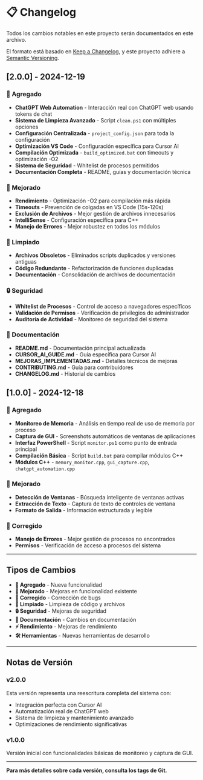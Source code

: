 # 📋 Changelog

Todos los cambios notables en este proyecto serán documentados en este archivo.

El formato está basado en [Keep a Changelog](https://keepachangelog.com/en/1.0.0/),
y este proyecto adhiere a [Semantic Versioning](https://semver.org/spec/v2.0.0.html).

## [2.0.0] - 2024-12-19

### 🚀 Agregado
- **ChatGPT Web Automation** - Interacción real con ChatGPT web usando tokens de chat
- **Sistema de Limpieza Avanzado** - Script `clean.ps1` con múltiples opciones
- **Configuración Centralizada** - `project_config.json` para toda la configuración
- **Optimización VS Code** - Configuración específica para Cursor AI
- **Compilación Optimizada** - `build_optimized.bat` con timeouts y optimización -O2
- **Sistema de Seguridad** - Whitelist de procesos permitidos
- **Documentación Completa** - README, guías y documentación técnica

### 🔧 Mejorado
- **Rendimiento** - Optimización -O2 para compilación más rápida
- **Timeouts** - Prevención de colgadas en VS Code (15s-120s)
- **Exclusión de Archivos** - Mejor gestión de archivos innecesarios
- **IntelliSense** - Configuración específica para C++
- **Manejo de Errores** - Mejor robustez en todos los módulos

### 🧹 Limpiado
- **Archivos Obsoletos** - Eliminados scripts duplicados y versiones antiguas
- **Código Redundante** - Refactorización de funciones duplicadas
- **Documentación** - Consolidación de archivos de documentación

### 🔒 Seguridad
- **Whitelist de Procesos** - Control de acceso a navegadores específicos
- **Validación de Permisos** - Verificación de privilegios de administrador
- **Auditoría de Actividad** - Monitoreo de seguridad del sistema

### 📖 Documentación
- **README.md** - Documentación principal actualizada
- **CURSOR_AI_GUIDE.md** - Guía específica para Cursor AI
- **MEJORAS_IMPLEMENTADAS.md** - Detalles técnicos de mejoras
- **CONTRIBUTING.md** - Guía para contribuidores
- **CHANGELOG.md** - Historial de cambios

## [1.0.0] - 2024-12-18

### 🚀 Agregado
- **Monitoreo de Memoria** - Análisis en tiempo real de uso de memoria por proceso
- **Captura de GUI** - Screenshots automáticos de ventanas de aplicaciones
- **Interfaz PowerShell** - Script `monitor.ps1` como punto de entrada principal
- **Compilación Básica** - Script `build.bat` para compilar módulos C++
- **Módulos C++** - `memory_monitor.cpp`, `gui_capture.cpp`, `chatgpt_automation.cpp`

### 🔧 Mejorado
- **Detección de Ventanas** - Búsqueda inteligente de ventanas activas
- **Extracción de Texto** - Captura de texto de controles de ventana
- **Formato de Salida** - Información estructurada y legible

### 🐛 Corregido
- **Manejo de Errores** - Mejor gestión de procesos no encontrados
- **Permisos** - Verificación de acceso a procesos del sistema

---

## Tipos de Cambios

- **🚀 Agregado** - Nueva funcionalidad
- **🔧 Mejorado** - Mejoras en funcionalidad existente
- **🐛 Corregido** - Corrección de bugs
- **🧹 Limpiado** - Limpieza de código y archivos
- **🔒 Seguridad** - Mejoras de seguridad
- **📖 Documentación** - Cambios en documentación
- **⚡ Rendimiento** - Mejoras de rendimiento
- **🛠️ Herramientas** - Nuevas herramientas de desarrollo

---

## Notas de Versión

### v2.0.0
Esta versión representa una reescritura completa del sistema con:
- Integración perfecta con Cursor AI
- Automatización real de ChatGPT web
- Sistema de limpieza y mantenimiento avanzado
- Optimizaciones de rendimiento significativas

### v1.0.0
Versión inicial con funcionalidades básicas de monitoreo y captura de GUI.

---

**Para más detalles sobre cada versión, consulta los tags de Git.**
